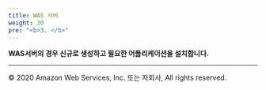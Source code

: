 ```yaml
---
title: WAS 서버
weight: 30
pre: "<b>3. </b>"
---
```


**WAS서버의 경우 신규로 생성하고 필요한 어플리케이션을 설치합니다.**



---
© 2020 Amazon Web Services, Inc. 또는 자회사, All rights reserved.
